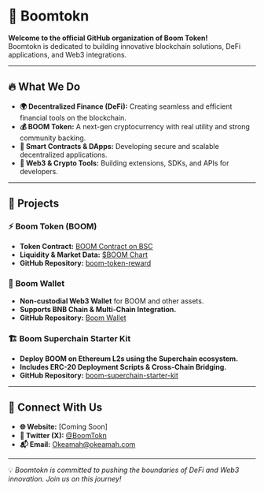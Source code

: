 # 🚀 **Boomtokn**  

**Welcome to the official GitHub organization of Boom Token!**  
Boomtokn is dedicated to building innovative blockchain solutions, DeFi applications, and Web3 integrations.  

---

## 🔥 **What We Do**  

- **🌍 Decentralized Finance (DeFi):** Creating seamless and efficient financial tools on the blockchain.  
- **💰 BOOM Token:** A next-gen cryptocurrency with real utility and strong community backing.  
- **🔗 Smart Contracts & DApps:** Developing secure and scalable decentralized applications.  
- **📡 Web3 & Crypto Tools:** Building extensions, SDKs, and APIs for developers.  

---

## 📌 **Projects**  

### ⚡ **Boom Token (BOOM)**  
- **Token Contract:** [BOOM Contract on BSC](https://bscscan.com/address/0xcd6a51559254030ca30c2fb2cbdf5c492e8caf9c)  
- **Liquidity & Market Data:** [$BOOM Chart](https://www.dextools.io)  
- **GitHub Repository:** [boom-token-reward](https://github.com/Okeamah/boom-token-reward)  

### 🏦 **Boom Wallet**  
- **Non-custodial Web3 Wallet** for BOOM and other assets.  
- **Supports BNB Chain & Multi-Chain Integration.**  
- **GitHub Repository:** [Boom Wallet](https://github.com/Okeamah/Boom-wallet)  

### 🏗 **Boom Superchain Starter Kit**  
- **Deploy BOOM on Ethereum L2s using the Superchain ecosystem.**  
- **Includes ERC-20 Deployment Scripts & Cross-Chain Bridging.**  
- **GitHub Repository:** [boom-superchain-starter-kit](https://github.com/Okeamah/boom-superchain-starter-kit)  

---

## 🔗 **Connect With Us**  

- **🌐 Website:** [Coming Soon]  
- **📢 Twitter (X):** [@BoomTokn](https://x.com/boomtokn?s=21)  
- **📬 Email:** [Okeamah@okeamah.com](mailto:okeamah@okeamah.com)  

---  

💡 *Boomtokn is committed to pushing the boundaries of DeFi and Web3 innovation. Join us on this journey!*  
